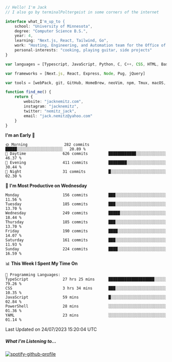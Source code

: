 ```typescript
// Hello! I'm Jack
// I also go by terminalPoltergeist in some corners of the internet

interface what_I'm_up_to {
    school: "University of Minnesota",
    degree: "Computer Science B.S.",
    year: 4,
    learning: "Next.js, React, Tailwind, Go",
    work: "Hosting, Engineering, and Automation team for the Office of Information Technology at UMN",
    personal-interests: "cooking, playing guitar, side projects"
}

var languages = [Typescript, JavaScript, Python, C, C++, CSS, HTML, Bash, VimScript]

var frameworks = [Next.js, React, Express, Node, Pug, jQuery]

var tools = [webPack, git, GitHub, HomeBrew, neoVim, npm, Tmux, macOS, Ubuntu, Docker, Nginx, Cloudflare, DigitalOcean]

function find_me() {
    return {
        website: "jacknemitz.com",
        instagram: "jacknemitz",
        twitter: "nemitz_jack",
        email: "jack.nemitz@yahoo.com"
    }
}
```

<!--START_SECTION:waka-->
**I'm an Early 🐤** 

```text
🌞 Morning                282 commits         █████░░░░░░░░░░░░░░░░░░░░   20.89 % 
🌆 Daytime                626 commits         ████████████░░░░░░░░░░░░░   46.37 % 
🌃 Evening                411 commits         ████████░░░░░░░░░░░░░░░░░   30.44 % 
🌙 Night                  31 commits          █░░░░░░░░░░░░░░░░░░░░░░░░   02.30 % 
```
📅 **I'm Most Productive on Wednesday** 

```text
Monday                   156 commits         ███░░░░░░░░░░░░░░░░░░░░░░   11.56 % 
Tuesday                  185 commits         ███░░░░░░░░░░░░░░░░░░░░░░   13.70 % 
Wednesday                249 commits         █████░░░░░░░░░░░░░░░░░░░░   18.44 % 
Thursday                 185 commits         ███░░░░░░░░░░░░░░░░░░░░░░   13.70 % 
Friday                   190 commits         ████░░░░░░░░░░░░░░░░░░░░░   14.07 % 
Saturday                 161 commits         ███░░░░░░░░░░░░░░░░░░░░░░   11.93 % 
Sunday                   224 commits         ████░░░░░░░░░░░░░░░░░░░░░   16.59 % 
```


📊 **This Week I Spent My Time On** 

```text
💬 Programming Languages: 
TypeScript               27 hrs 25 mins      ████████████████████░░░░░   79.26 % 
CSS                      3 hrs 34 mins       ███░░░░░░░░░░░░░░░░░░░░░░   10.35 % 
JavaScript               59 mins             █░░░░░░░░░░░░░░░░░░░░░░░░   02.84 % 
PowerShell               28 mins             ░░░░░░░░░░░░░░░░░░░░░░░░░   01.36 % 
YAML                     23 mins             ░░░░░░░░░░░░░░░░░░░░░░░░░   01.14 % 
```


 Last Updated on 24/07/2023 15:20:04 UTC
<!--END_SECTION:waka-->

##### What I'm Listening to...

[![spotify-github-profile](https://spotify-github-profile.vercel.app/api/view?uid=jack.nemitz&cover_image=true&show_offline=true&bar_color=53b14f&bar_color_cover=false&background_color=121212FF)](https://spotify-github-profile.vercel.app/api/view?uid=jack.nemitz&redirect=true)

